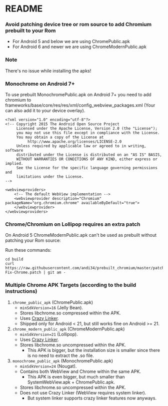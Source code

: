 # README


### Avoid patching device tree or rom source to add Chromium prebuilt to your Rom

- For Android 5 and below we are using ChromePublic.apk
- For Android 6 and newer we are using ChromeModernPublic.apk


### Note

There's no issue while installing the apks!


### Monochrome on Android 7+

To use prebuilt MonochromePublic.apk on Android 7+ you need to add chromium to frameworks/base/core/res/res/xml/config_webview_packages.xml
(Your can also add it to your device overlay).

```
<?xml version="1.0" encoding="utf-8"?>
<!-- Copyright 2015 The Android Open Source Project
     Licensed under the Apache License, Version 2.0 (the "License");
     you may not use this file except in compliance with the License.
     You may obtain a copy of the License at
          http://www.apache.org/licenses/LICENSE-2.0
     Unless required by applicable law or agreed to in writing, software
     distributed under the License is distributed on an "AS IS" BASIS,
     WITHOUT WARRANTIES OR CONDITIONS OF ANY KIND, either express or implied.
     See the License for the specific language governing permissions and
     limitations under the License.
-->

<webviewproviders>
    <!-- The default WebView implementation -->
    <webviewprovider description="Chromium" packageName="org.chromium.chrome" availableByDefault="true">
    </webviewprovider>
</webviewproviders>
```


### Chrome/Chromium on Lollipop requires an extra patch

On Android 5 ChromeModernPublic.apk can't be used as prebuilt without patching your Rom source:

Run these commands:
```
cd build
curl https://raw.githubusercontent.com/andi34/prebuilt_chromium/master/patches/Lollipop/0001-Fix-Chrome.patch | git am -
```


### Multiple Chrome APK Targets (according to the build instructions)

1. `chrome_public_apk` (ChromePublic.apk)
   * `minSdkVersion=16` (Jelly Bean).
   * Stores libchrome.so compressed within the APK.
   * Uses [Crazy Linker](https://cs.chromium.org/chromium/src/base/android/linker/BUILD.gn?rcl=6bb29391a86f2be58c626170156cbfaa2cbc5c91&l=9).
   * Shipped only for Android < 21, but still works fine on Android >= 21.
2. `chrome_modern_public_apk` (ChromeModernPublic.apk)
   * `minSdkVersion=21` (Lollipop).
   * Uses [Crazy Linker](https://cs.chromium.org/chromium/src/base/android/linker/BUILD.gn?rcl=6bb29391a86f2be58c626170156cbfaa2cbc5c91&l=9).
   * Stores libchrome.so uncompressed within the APK.
     * This APK is bigger, but the installation size is smaller since there is
       no need to extract the .so file.
3. `monochrome_public_apk` (MonochromePublic.apk)
   * `minSdkVersion=24` (Nougat).
   * Contains both WebView and Chrome within the same APK.
     * This APK is even bigger, but much smaller than SystemWebView.apk + ChromePublic.apk.
   * Stores libchrome.so uncompressed within the APK.
   * Does not use Crazy Linker (WebView requires system linker).
     * But system linker supports crazy linker features now anyways.
